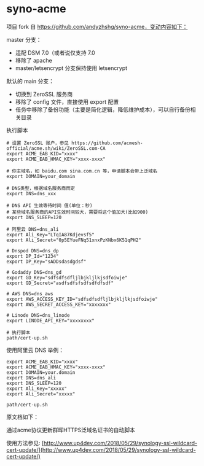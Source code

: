 # syno-acme

项目 fork 自 https://github.com/andyzhshg/syno-acme，变动内容如下：

master 分支：

- 适配 DSM 7.0（或者说仅支持 7.0
- 移除了 apache
- master/letsencrypt 分支保持使用 letsencrypt

默认的 main 分支：

- 切换到 ZeroSSL 服务商
- 移除了 config 文件，直接使用 export 配置
- 任务中移除了备份功能（主要是简化逻辑，降低维护成本），可以自行备份相关目录

执行脚本

```shell
# 设置 ZeroSSL 账户，参见 https://github.com/acmesh-official/acme.sh/wiki/ZeroSSL.com-CA
export ACME_EAB_KID="xxxx"
export ACME_EAB_HMAC_KEY="xxxx-xxxx"

# 你主域名，如 baidu.com sina.com.cn 等，申请脚本会带上泛域名
export DOMAIN=your_domain

# DNS类型，根据域名服务商而定
export DNS=dns_xxx

# DNS API 生效等待时间 值(单位：秒)
# 某些域名服务商的API生效时间较大，需要将这个值加大(比如900)
export DNS_SLEEP=120

# 阿里云 DNS=dns_ali
export Ali_Key="LTqIA87Kdjevsf5"
export Ali_Secret="0p5EYueFNq51xnxPzKNbx6K51qPH2"

# Dnspod DNS=dns_dp
export DP_Id="1234"
export DP_Key="sADDsdasdgdsf"

# Godaddy DNS=dns_gd
export GD_Key="sdfsdfsdfljlbjkljlkjsdfoiwje"
export GD_Secret="asdfsdfsfsdfsdfdfsdf"

# AWS DNS=dns_aws
export AWS_ACCESS_KEY_ID="sdfsdfsdfljlbjkljlkjsdfoiwje"
export AWS_SECRET_ACCESS_KEY="xxxxxxx"

# Linode DNS=dns_linode
export LINODE_API_KEY="xxxxxxxx"

# 执行脚本
path/cert-up.sh
```

使用阿里云 DNS 举例：

```shell
export ACME_EAB_KID="xxxx"
export ACME_EAB_HMAC_KEY="xxxx-xxxx"
export DOMAIN=your.domain
export DNS=dns_ali
export DNS_SLEEP=120
export Ali_Key="xxxxx"
export Ali_Secret="xxxxx"

path/cert-up.sh
```

原文档如下：

通过acme协议更新群晖HTTPS泛域名证书的自动脚本

使用方法参见: [http://www.up4dev.com/2018/05/29/synology-ssl-wildcard-cert-update/](http://www.up4dev.com/2018/05/29/synology-ssl-wildcard-cert-update/)
